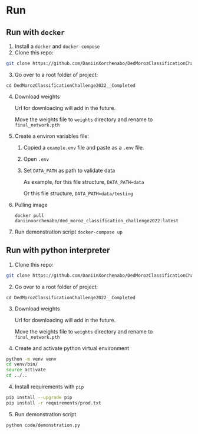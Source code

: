 

# Run

## Run with `docker`

1. Install a `docker` and `docker-compose`
2. Clone this repo:

```bash
git clone https://github.com/DaniinXorchenabo/DedMorozClassificationChallenge2022__Completed.git
```

3. Go over to a root folder of project:

```bach
cd DedMorozClassificationChallenge2022__Completed
```

4. Download weights
   
   Url for downloading will add in the future.
   
   Move the weights file to `weights` directory and rename to `final_network.pth` 

5. Create a environ variables file:
   1. Copied a `example.env` file and paste as a `.env` file.
   2. Open `.env`
   3. Set `DATA_PATH` as path to validate data
         
       As example, for this file structure, `DATA_PATH=data`
       
       Or this file structure, `DATA_PATH=data/testing`
       
6. Pulling image
   
   ```docker pull daniinxorchenabo/ded_moroz_classification_challenge2022:latest ```

7. Run demonstration script
   ```docker-compose up ```

## Run with python interpreter

1. Clone this repo:

```bash
git clone https://github.com/DaniinXorchenabo/DedMorozClassificationChallenge2022__Completed.git
```

2. Go over to a root folder of project:

```bach
cd DedMorozClassificationChallenge2022__Completed
```

3. Download weights
   
   Url for downloading will add in the future.
   
   Move the weights file to `weights` directory and rename to `final_network.pth` 

4. Create and activate python virtual environment

```bash
python -m venv venv
cd venv/bin/  
source activate  
cd ../..
```

4. Install requirements with `pip`

```bash
pip install --upgrade pip
pip install -r requirements/prod.txt
```

5. Run demonstration script
```bash
python code/demonstration.py
```